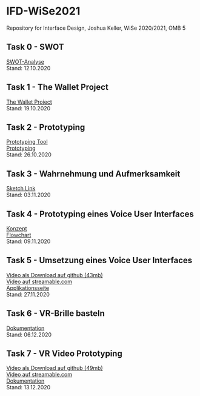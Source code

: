 # IFD-WiSe2021
Repository for Interface Design, Joshua Keller, WiSe 2020/2021, OMB 5

## Task 0 - SWOT
<a href="https://burntsanctuary.github.io/IFD-WiSe2021/task0_swot/swot.html">SWOT-Analyse</a>
<br>Stand: 12.10.2020<br>
## Task 1 - The Wallet Project
<a href="https://burntsanctuary.github.io/IFD-WiSe2021/task1_walletproject/walletproject.pdf">The Wallet Project</a>
<br>Stand: 19.10.2020<br>
## Task 2 - Prototyping
<a href="https://github.com/christophsaile/IFD-WiSe20-21/blob/main/prototyping-tool/prototyping-tool.md">Prototyping Tool</a><br>
<a href="https://burntsanctuary.github.io/IFD-WiSe2021/task2_prototyping/prototyping.pdf">Prototyping</a>
<br>Stand: 26.10.2020<br>
## Task 3 - Wahrnehmung und Aufmerksamkeit
<a href="https://api-lunacy.icons8.com/p/o351R5xvf0KMKP9D5uA2fg/O0S1tWycZkW2HaAaXkr9cg/index.html">Sketch Link</a>
<br>Stand: 03.11.2020<br>
## Task 4 - Prototyping eines Voice User Interfaces
<a href="https://burntsanctuary.github.io/IFD-WiSe2021/task4_vui/Konzept.pdf">Konzept</a><br>
<a href="https://burntsanctuary.github.io/IFD-WiSe2021/task4_vui/Flowchart.pdf">Flowchart</a>
<br>Stand: 09.11.2020<br>
## Task 5 - Umsetzung eines Voice User Interfaces
<a href="https://burntsanctuary.github.io/IFD-WiSe2021/task5_vui2/video/FuWi.mkv">Video als Download auf github (43mb)</a><br>
<a href="https://streamable.com/ogv5z8">Video auf streamable.com</a><br>
<a href="https://burntsanctuary.github.io/IFD-WiSe2021/task5_vui2/website/index.html">Applikationsseite</a>
<br>Stand: 27.11.2020<br>
## Task 6 - VR-Brille basteln
<a href="https://burntsanctuary.github.io/IFD-WiSe2021/task6_vr/Dokumentation.pdf">Dokumentation</a>
<br>Stand: 06.12.2020<br>
## Task 7 - VR Video Prototyping
<a href="https://burntsanctuary.github.io/IFD-WiSe2021/task7_vrprototype/VRPrototype.mov">Video als Download auf github (49mb)</a><br>
<a href="https://streamable.com/9mr0eq">Video auf streamable.com</a><br>
<a href="https://burntsanctuary.github.io/IFD-WiSe2021/task7_vrprototype/Dokumentation.pdf">Dokumentation</a>
<br>Stand: 13.12.2020<br>
